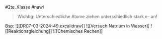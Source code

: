#2te_Klasse #nawi 

> Wichtig: Unterschiedliche Atome ziehen unterschiedlich stark e- an!

Bsp: 
![[DR07-03-2024-49.excalidraw]]
![[Versuch Natrium in Wasser]]
![[Reaktionsgleichung]]
![[Chemisches Rechen]]